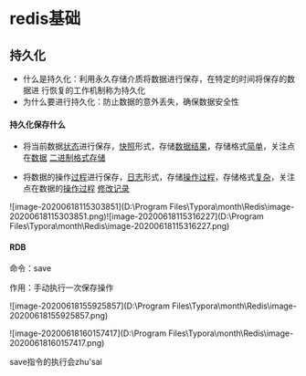 # redis基础

## 持久化

- 什么是持久化：利用永久存储介质将数据进行保存，在特定的时间将保存的数据进 行恢复的工作机制称为持久化
- 为什么要进行持久化：防止数据的意外丢失，确保数据安全性

#### 持久化保存什么

- 将当前数据[状态]()进行保存，[快照]()形式，存储[数据结果]()，存储格式[简单]()，关注点在[数据]()		[二进制格式存储]()

- 将数据的操作[过程]()进行保存，[日志]()形式，存储[操作过程]()，存储格式[复杂]()，关注点在数据的[操作过程]()      [修改记录]()

![image-20200618115303851](D:\Program Files\Typora\month\Redis\image-20200618115303851.png)![image-20200618115316227](D:\Program Files\Typora\month\Redis\image-20200618115316227.png)

#### RDB

命令：save

作用：手动执行一次保存操作

![image-20200618155925857](D:\Program Files\Typora\month\Redis\image-20200618155925857.png)

![image-20200618160157417](D:\Program Files\Typora\month\Redis\image-20200618160157417.png)

save指令的执行会zhu'sai